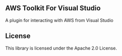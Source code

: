 ## AWS Toolkit For Visual Studio

A plugin for interacting with AWS from Visual Studio

## License

This library is licensed under the Apache 2.0 License. 
